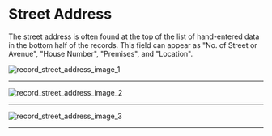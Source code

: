 # Street Address

The street address is often found at the top of the list of hand-entered data in the bottom half of the records. This field can appear as "No. of Street or Avenue", "House Number", "Premises", and "Location".  

![record_street_address_image_1](/assets/emigrant/street_address_1.png)  
***
![record_street_address_image_2](/assets/emigrant/street_address_2.png)  
***
![record_street_address_image_3](/assets/emigrant/street_address_3.png)  
***
